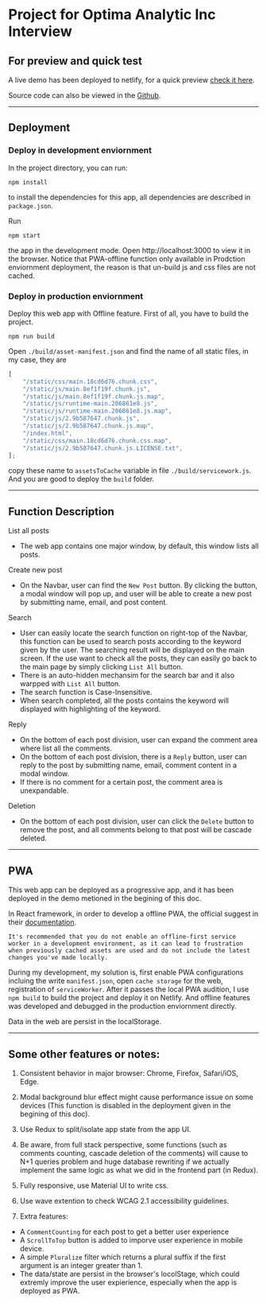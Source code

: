 # Project for Optima Analytic Inc Interview

## For preview and quick test

A live demo has been deployed to netlify, for a quick preview [check it here](https://chongshun-optima-analytic-interview-demo.netlify.app/).

Source code can also be viewed in the [Github](https://github.com/hobyfrezk/optima-react).

---

## Deployment

### Deploy in development enviornment

In the project directory, you can run:

```
npm install
```

to install the dependencies for this app, all dependencies are described in `package.json`.

Run

```
npm start
```

the app in the development mode.
Open http://localhost:3000 to view it in the browser. Notice that PWA-offline function only available in Prodction enviornment deployment, the reason is that un-build js and css files are not cached.

### Deploy in production enviornment

Deploy this web app with Offline feature. First of all, you have to build the project.

```
npm run build
```

Open `./build/asset-manifest.json` and find the name of all static files, in my case, they are

```js
[
	"/static/css/main.18cd6d76.chunk.css",
	"/static/js/main.8ef1f19f.chunk.js",
	"/static/js/main.8ef1f19f.chunk.js.map",
	"/static/js/runtime-main.206861e8.js",
	"/static/js/runtime-main.206861e8.js.map",
	"/static/js/2.9b587647.chunk.js",
	"/static/js/2.9b587647.chunk.js.map",
	"/index.html",
	"/static/css/main.18cd6d76.chunk.css.map",
	"/static/js/2.9b587647.chunk.js.LICENSE.txt",
];
```

copy these name to `assetsToCache` variable in file `./build/servicework.js`. And you are good to deploy the `build` folder.

---

## Function Description

List all posts

- The web app contains one major window, by default, this window lists all posts.

Create new post

- On the Navbar, user can find the `New Post` button. By clicking the button, a modal window will pop up, and user will be able to create a new post by submitting name, email, and post content.

Search

- User can easily locate the search function on right-top of the Navbar, this function can be used to search posts according to the keyword given by the user. The searching result will be displayed on the main screen. If the use want to check all the posts, they can easily go back to the main page by simply clicking `List All` button.
- There is an auto-hidden mechansim for the search bar and it also warpped with `List All` button.
- The search function is Case-Insensitive.
- When search completed, all the posts contains the keyword will displayed with highlighting of the keyword.

Reply

- On the bottom of each post division, user can expand the comment area where list all the comments.
- On the bottom of each post division, there is a `Reply` button, user can reply to the post by submitting name, email, comment content in a modal window.
- If there is no comment for a certain post, the comment area is unexpandable.

Deletion

- On the bottom of each post division, user can click the `Delete` button to remove the post, and all comments belong to that post will be cascade deleted.

---

## PWA

This web app can be deployed as a progressive app, and it has been deployed in the demo metioned in the begining of this doc.

In React framework, in order to develop a offline PWA, the official suggest in their [documentation](https://create-react-app.dev/docs/making-a-progressive-web-app/#:~:text=It%27s%20recommended%20that%20you%20do%20not%20enable%20an%20offline-first%20service%20worker%20in%20a%20development%20environment%2C%20as%20it%20can%20lead%20to%20frustration%20when%20previously%20cached%20assets%20are%20used%20and%20do%20not%20include%20the%20latest%20changes%20you%27ve%20made%20locally.).

```
It's recommended that you do not enable an offline-first service worker in a development environment, as it can lead to frustration when previously cached assets are used and do not include the latest changes you've made locally.
```

During my development, my solution is, first enable PWA configurations incluing the write `manifest.json`, open `cache storage` for the web, registration of `serviceWorker`. After it passes the local PWA audition, I use `npm build` to build the project and deploy it on Netlify. And offline features was developed and debugged in the production enviornment directly.

Data in the web are persist in the localStorage.

---

## Some other features or notes:

1. Consistent behavior in major browser: Chrome, Firefox, Safari/iOS, Edge.

2. Modal background blur effect might cause performance issue on some devices (This function is disabled in the deployment given in the begining of this doc).

3. Use Redux to split/isolate app state from the app UI.

4. Be aware, from full stack perspective, some functions (such as comments counting, cascade deletion of the comments) will cause to N+1 queries problem and huge database rewriting if we actually implement the same logic as what we did in the frontend part (in Redux).

5. Fully responsive, use Material UI to write css.

6. Use wave extention to check WCAG 2.1 accessibility guidelines.

7. Extra features:
  - A `CommentCounting` for each post to get a better user experience
  - A `ScrollToTop` button is added to imporve user experience in mobile device.
  - A simple `Pluralize` filter which returns a plural suffix if the first argument is an integer greater than 1.
  - The data/state are persist in the browser's locolStage, which could extremly improve the user expierience, especially when the app is deployed as PWA.
